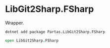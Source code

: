 # LibGit2Sharp.FSharp

Wrapper.

```ansi
dotnet add package Partas.LibGit2Sharp.FSharp
```

```fsharp
open LibGit2Sharp.FSharp
```
